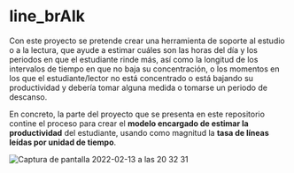 # line_brAIk

Con este proyecto se pretende crear una herramienta de soporte al estudio o a la lectura, que ayude a estimar cuáles son las horas del día y los periodos en que el estudiante rinde más, así como la longitud de los intervalos de tiempo en que no baja su concentración, o los momentos en los que el estudiante/lector no está concentrado o está bajando su productividad y debería tomar alguna medida o tomarse un periodo de descanso.

En concreto, la parte del proyecto que se presenta en este repositorio contine el proceso para crear el **modelo encargado de estimar la productividad** del estudiante, usando como magnitud la **tasa de líneas leídas por unidad de tiempo**.

![Captura de pantalla 2022-02-13 a las 20 32 31](https://user-images.githubusercontent.com/25453699/153773790-7169b611-b279-4734-a307-ae9974a81cc6.png)
